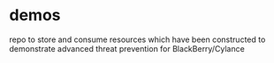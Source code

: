 # demos
repo to store and consume resources which have been constructed to demonstrate advanced threat prevention for BlackBerry/Cylance
